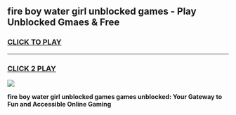 
## fire boy water girl unblocked games - Play Unblocked Gmaes & Free
<h3>
<a href="https://news.freeplayer.one?title=fire_boy_water_girl_unblocked_games&ref=23F">CLICK TO PLAY</a></h3>
<hr>

<h3>
<a href="https://news.freeplayer.one?title=fire_boy_water_girl_unblocked_games&ref=23F">CLICK 2 PLAY</a>
  
</h3>

<a href="https://news.freeplayer.one?title=fire_boy_water_girl_unblocked_games&ref=23F/"><img src="https://clearcache.store/games.png"></a>


**fire boy water girl unblocked games games unblocked: Your Gateway to Fun and Accessible Online Gaming**
